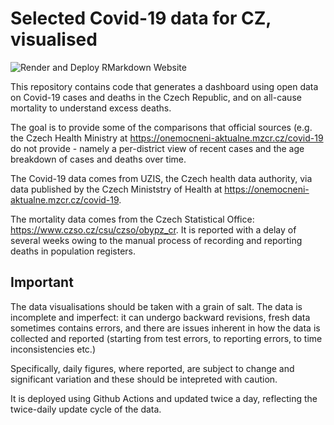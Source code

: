 # Selected Covid-19 data for CZ, visualised

<!-- badges: start -->

![Render and Deploy RMarkdown Website](https://github.com/petrbouchal/covid19/workflows/Render%20and%20Deploy%20RMarkdown%20Website/badge.svg)

<!-- badges: end -->

This repository contains code that generates a dashboard using open data on Covid-19 cases and deaths in the Czech Republic, and on all-cause mortality to understand excess deaths.

The goal is to provide some of the comparisons that official sources (e.g. the Czech Health Ministry at <https://onemocneni-aktualne.mzcr.cz/covid-19> do not provide - namely a per-district view of recent cases and the age breakdown of cases and deaths over time.

The Covid-19 data comes from UZIS, the Czech health data authority, via data published by the Czech Ministstry of Health at <https://onemocneni-aktualne.mzcr.cz/covid-19>.

The mortality data comes from the Czech Statistical Office: <https://www.czso.cz/csu/czso/obypz_cr>. It is reported with a delay of several weeks owing to the manual process of recording and reporting deaths in population registers.

## Important

The data visualisations should be taken with a grain of salt. The data is incomplete and imperfect: it can undergo backward revisions, fresh data sometimes contains errors, and there are issues inherent in how the data is collected and reported (starting from test errors, to reporting errors, to time inconsistencies etc.)

Specifically, daily figures, where reported, are subject to change and significant variation and these should be intepreted with caution.

It is deployed using Github Actions and updated twice a day, reflecting the twice-daily update cycle of the data.
